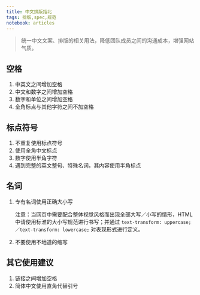 ```yaml
---
title: 中文排版指北
tags: 排版,spec,规范
notebook: articles
---
```


> 统一中文文案、排版的相关用法，降低团队成员之间的沟通成本，增强网站气质。

## 空格

1. 中英文之间增加空格
2. 中文和数字之间增加空格
3. 数字和单位之间增加空格
4. 全角标点与其他字符之间不加空格

## 标点符号

1. 不重复使用标点符号
2. 使用全角中文标点
3. 数字使用半角字符
4. 遇到完整的英文整句、特殊名词，其内容使用半角标点

## 名词

1. 专有名词使用正确大小写

    注意：当网页中需要配合整体视觉风格而出现全部大写／小写的情形，HTML 中请使用标淮的大小写规范进行书写；并通过 `text-transform: uppercase;／text-transform: lowercase;` 对表现形式进行定义。

2. 不要使用不地道的缩写

## 其它使用建议

1. 链接之间增加空格
2. 简体中文使用直角代替引号

